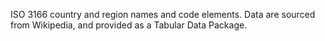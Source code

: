 ISO 3166 country and region names and code elements. Data are sourced from Wikipedia, and provided as a Tabular Data Package.
